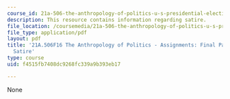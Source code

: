 ```yaml
---
course_id: 21a-506-the-anthropology-of-politics-u-s-presidential-election-edition-fall-2016
description: This resource contains information regarding satire.
file_location: /coursemedia/21a-506-the-anthropology-of-politics-u-s-presidential-election-edition-fall-2016/f4515fb7408dc9268fc339a9b393eb17_MIT21A_506F16_Satire.pdf
file_type: application/pdf
layout: pdf
title: '21A.506F16 The Anthropology of Politics - Assignments: Final Paper On Political
  Satire'
type: course
uid: f4515fb7408dc9268fc339a9b393eb17

---
```

None